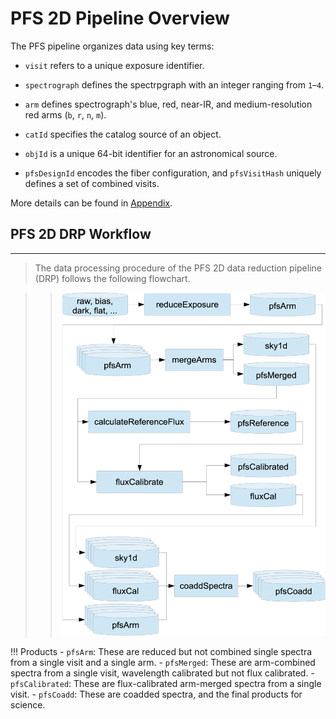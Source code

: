 
# PFS 2D Pipeline Overview

The PFS pipeline organizes data using key terms: 

- `visit` refers to a unique exposure identifier.

- `spectrograph` defines the spectrpgraph with an integer ranging from `1`–`4`.

- `arm` defines spectrograph's blue, red, near-IR, and medium-resolution red arms (`b`, `r`, `n`, `m`).

- `catId` specifies the catalog source of an object.

- `objId` is a unique 64-bit identifier for an astronomical source. 

- `pfsDesignId` encodes the fiber configuration, and `pfsVisitHash` uniquely defines a set of combined visits. 

More details can be found in [Appendix](05_01_app_datamodel.md).

## PFS 2D DRP Workflow

---

> The data processing procedure of the PFS 2D data reduction pipeline (DRP) follows the following flowchart.

>> ![Focal plane map](img/pipe2d_flowchart_gen3.png)

!!! Products
    - `pfsArm`: These are reduced but not combined single spectra from a single visit and a single arm.
    - `pfsMerged`: These are arm-combined spectra from a single visit, wavelength calibrated but not flux calibrated.
    - `pfsCalibrated`: These are flux-calibrated arm-merged spectra from a single visit.
    - `pfsCoadd`: These are coadded spectra, and the final products for science.

<!-- ## Gen3 PFS 2D DRP

---

The latest PFS 2D data DRP is now in its third generation (Gen3). 
The transition from the second generation (Gen2) to Gen3 is a project to migrate the 2D data reduction pipeline’s use of the LSST middleware from Gen2 to Gen3.

The LSST middleware is the middle layer between the data and the algorithms responsible for processing the data. It
provides a “data butler” that provides interfaces for reading and writing the data, a “registry” that keeps track of the
data products, and a framework for running algorithms on the data.

The second generation of the LSST middleware (“Gen2”) had two important shortcomings: it did not keep track of
what data products were available, and it did not provide a simple way to parallelize the processing of data. The third
generation of the LSST middleware (“Gen3”) is a complete rewrite that addresses these shortcomings.

The LSST software distributions no longer support the Gen2 middleware, and so access to bug fixes and new features
requires transitioning the PFS 2D DRP to Gen3. This guide attempts to explain the new features of Gen3 and how we
will use them in the PFS 2D DRP, using the [integration test](https://github.com/Subaru-PFS/pfs_pipe2d/blob/gen3/bin/pfs_integration_test.sh) as a tutorial.

## Acknowledgements

---

The PFS 2D DRP Gen3 transition has been a big project that has taken a lot of time and effort, which has been primarily made by Paul Price. 
We are grateful to the LSST pipeline development team for their help in understanding the Gen3 middleware, and how to overcome the peculiar challenges of applying it to the PFS 2D DRP. 
The products should especially ackknowledge the efforts by Jim Bosch, Nate Lust, Tim Jenness and KT Lim, and to Lee Kelvin for
his helpful writeup on using Gen3 for the [MERIAN project](https://hackmd.io/@lsk/merian).
Significant contributions have also been made by Robert Lupton, Kiyoto Yabe, and Masayuki Tanaka. 


!!! note
    This tutorial is based on the documents, *PFS 2D-DRP Gen3 Transition* (by Paul Price) delivered on September 20, 2024 and the *PFS EDR2 Document* delivered on March 4, 2023. The process introduced in this tutorial mostly follows an [earlier tutorial](https://github.com/yirene/pipe2d_tutorial/blob/main/pipe2d_tutorial.md) for Gen2 pipeline, but some tweaks are included, especially considering that we have started the transition to Gen3 from October 2024. The installation, data reduction, and product retrieval implemented on Gen3 are demonstrated by Zhuoming Li and Yongming Liang. 
    
!!! warning
    The configurations implemented in this tutorial may still be revised in the future for better compatibility. 


<!-- !!! note Large-Scale Cluster
    The latest pipeline is expected to be installed on Large-Scale Cluster (LSC) at NAOJ, and the users can directly utilize the ready environment, with only minor preparations to set up local `drp_pfs_data` (from cloning it from PFS GitHub). -->